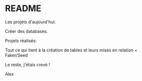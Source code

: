 # README

Les projets d'aujourd'hui: 

Créer des databases. 

Projets réalisés: 

Tout ce qui tient à la création de tables et leurs mises en relation + Faker/Seed 

Le reste, j'étais crevé ! 

Alex 
